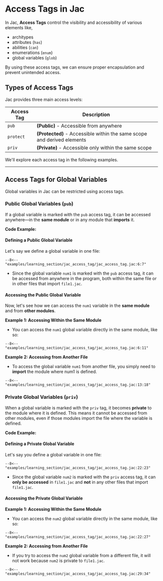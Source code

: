 # Access Tags in Jac

In Jac, **Access Tags** control the visibility and accessibility of various elements like,

- architypes
- attributes (`has`)
- abilities (`can`)
- enumerations (`enum`)
- global variables (`glob`)

By using these access tags, we can ensure proper encapsulation and prevent unintended access.


## Types of Access Tags

Jac provides three main access levels:

| Access Tag | Description |
|----------|----------|
| `pub`   | **(Public)** - Accessible from anywhere   |
| `protect`    | **(Protected)** - Accessible within the same scope and derived elements   |
| `priv`    | **(Private)** - Accessible only within the same scope   |

We'll explore each access tag in the following examples.

---

## Access Tags for Global Variables

Global variables in Jac can be restricted using access tags.

### Public Global Variables (`pub`)

If a global variable is marked with the `pub` access tag, it can be accessed anywhere—in the **same module** or in any module that **imports** it.

**Code Example:**

#### Defining a Public Global Variable

Let's say we define a global variable in one file:

```jac linenums="1"
--8<-- "examples/learning_section/jac_access_tag/jac_access_tag.jac:6:7"
```

- Since the global variable `num1` is marked with the `pub` access tag, it can be accessed from anywhere in the program, both within the same file or in other files that import `file1.jac`.


#### Accessing the Public Global Variable

Now, let's see how we can access the `num1` variable in the **same module** and from **other modules**.

**Example 1: Accessing Within the Same Module**

- You can access the `num1` global variable directly in the same module, like so:

```jac linenums="1"
--8<-- "examples/learning_section/jac_access_tag/jac_access_tag.jac:6:11"
```


**Example 2: Accessing from Another File**

- To access the global variable `num1` from another file, you simply need to **import** the module where num1 is defined.

```jac linenums="1"
--8<-- "examples/learning_section/jac_access_tag/jac_access_tag.jac:13:18"
```


### Private Global Variables (`priv`)

When a global variable is marked with the `priv` tag, it becomes **private** to the module where it is defined. This means it cannot be accessed from other modules, even if those modules import the file where the variable is defined.

**Code Example:**

#### Defining a Private Global Variable

Let's say you define a global variable in one file:

```jac linenums="1"
--8<-- "examples/learning_section/jac_access_tag/jac_access_tag.jac:22:23"
```

- Since the global variable `num2` is marked with the `priv` access tag, it can **only be accessed** in `file1.jac` and **not** in any other files that import `file1.jac`.

#### Accessing the Private Global Variable

**Example 1: Accessing Within the Same Module**

- You can access the `num2` global variable directly in the same module, like so:

```jac linenums="1"
--8<-- "examples/learning_section/jac_access_tag/jac_access_tag.jac:22:27"
```


**Example 2: Accessing from Another File**

- If you try to access the `num2` global variable from a different file, it will not work because `num2` is private to `file1.jac`.

```jac linenums="1"
--8<-- "examples/learning_section/jac_access_tag/jac_access_tag.jac:29:34"
```